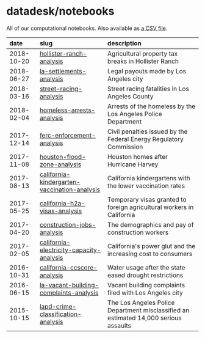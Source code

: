 # datadesk/notebooks

All of our computational notebooks. Also available as [a CSV file](notebooks.csv).

| date | slug | description |
|:--|:--|:--|
|  2018-10-20 | [hollister-ranch-analysis](https://github.com/datadesk/hollister-ranch-analysis) | Agricultural property tax breaks in Hollister Ranch |
|  2018-06-27 | [la-settlements-analysis](https://github.com/datadesk/la-settlements-analysis) | Legal payouts made by Los Angeles city |
|  2018-03-16 | [street-racing-analysis](https://github.com/datadesk/street-racing-analysis) | Street racing fatalities in Los Angeles County |
|  2018-02-04 | [homeless-arrests-analysis](https://github.com/datadesk/homeless-arrests-analysis) | Arrests of the homeless by the Los Angeles Police Department |
|  2017-12-14 | [ferc-enforcement-analysis](https://github.com/datadesk/ferc-enforcement-analysis) | Civil penalties issued by the Federal Energy Regulatory Commission |
|  2017-11-08 | [houston-flood-zone-analysis](https://github.com/datadesk/houston-flood-zone-analysis) | Houston homes after Hurricane Harvey |
|  2017-08-13 | [california-kindergarten-vaccination-analysis](https://github.com/datadesk/california-kindergarten-vaccination-analysis) | California kindergartens with the lower vaccination rates |
|  2017-05-25 | [california-h2a-visas-analysis](https://github.com/datadesk/california-h2a-visas-analysis) | Temporary visas granted to foreign agricultural workers in California |
|  2017-04-20 | [construction-jobs-analysis](https://github.com/datadesk/construction-jobs-analysis) | The demographics and pay of construction workers |
|  2017-02-05 | [california-electricity-capacity-analysis](https://github.com/datadesk/california-electricity-capacity-analysis) | California's power glut and the increasing cost to consumers |
|  2016-10-31 | [california-ccscore-analysis](https://github.com/datadesk/california-ccscore-analysis) | Water usage after the state eased drought restrictions |
|  2016-06-15 | [la-vacant-building-complaints-analysis](https://github.com/datadesk/la-vacant-building-complaints-analysis) | Vacant building complaints filed with Los Angeles city |
|  2015-10-15 | [lapd-crime-classification-analysis](https://github.com/datadesk/lapd-crime-classification-analysis) | The Los Angeles Police Department misclassified an estimated 14,000 serious assaults |